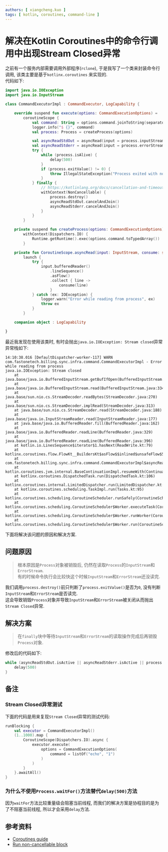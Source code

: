 ```yaml
---
authors: [ xiangcheng.kuo ]
tags: [ kotlin, coroutines, command-line ]
---
```


# 解决在Kotlin Coroutines中的命令行调用中出现Stream Closed异常

之前有一个服务内部需要调用外部程序(`rclone`), 于是我写了一个类来封装命令行调用, 该类主要是基于`kotlinx.coroutines`
来实现的.<br/>
代码如下:

```kotlin title="CommandExecutorImpl.kt"
import java.io.IOException
import java.io.InputStream

class CommandExecutorImpl : CommandExecutor, LogCapability {

	override suspend fun execute(options: CommandExecutionOptions) =
		coroutineScope {
			val command: String = options.command.joinToString(separator = " ")
			logger.info("$ {}", command)
			val process: Process = createProcess(options)

			val asyncReadStdOut = asyncRead(input = process.inputStream, consume = options.onNewStdoutRead)
			val asyncReadStderr = asyncRead(input = process.errorStream, consume = options.onNewStderrRead)
			try {
				while (process.isAlive) {
					delay(500)
				}
				if (process.exitValue() != 0) {
					throw IllegalStateException("Process exited with non-zero exit code")
				}
			} finally {
				// https://kotlinlang.org/docs/cancellation-and-timeouts.html#run-non-cancellable-block
				withContext(NonCancellable) {
					process.destroy()
					asyncReadStdOut.cancelAndJoin()
					asyncReadStderr.cancelAndJoin()
				}
			}
		}

	private suspend fun createProcess(options: CommandExecutionOptions): Process =
		withContext(Dispatchers.IO) {
			Runtime.getRuntime().exec(options.command.toTypedArray())
		}

	private fun CoroutineScope.asyncRead(input: InputStream, consume: suspend (String) -> Unit): Job =
		launch {
			try {
				input.bufferedReader()
					.lineSequence()
					.asFlow()
					.collect { line ->
						consume(line)
					}
			} catch (ex: IOException) {
				logger.warn("Error while reading from process", ex)
				throw ex
			}
		}

	companion object : LogCapability

}
```

最近我发现在使用该类时, 有时会抛出`java.io.IOException: Stream closed`异常<br/>
异常栈如下:

```log
14:10:38.016 [DefaultDispatcher-worker-117] WARN com.fastonetech.billing.sync.infra.command.CommandExecutorImpl - Error while reading from process
java.io.IOException: Stream closed
	at java.base/java.io.BufferedInputStream.getBufIfOpen(BufferedInputStream.java:168)
	at java.base/java.io.BufferedInputStream.read(BufferedInputStream.java:334)
	at java.base/sun.nio.cs.StreamDecoder.readBytes(StreamDecoder.java:270)
	at java.base/sun.nio.cs.StreamDecoder.implRead(StreamDecoder.java:313)
	at java.base/sun.nio.cs.StreamDecoder.read(StreamDecoder.java:188)
	at java.base/java.io.InputStreamReader.read(InputStreamReader.java:177)
	at java.base/java.io.BufferedReader.fill(BufferedReader.java:162)
	at java.base/java.io.BufferedReader.readLine(BufferedReader.java:329)
	at java.base/java.io.BufferedReader.readLine(BufferedReader.java:396)
	at kotlin.io.LinesSequence$iterator$1.hasNext(ReadWrite.kt:79)
	at kotlinx.coroutines.flow.FlowKt__BuildersKt$asFlow$$inlined$unsafeFlow$5.collect(SafeCollector.common.kt:114)
	at com.fastonetech.billing.sync.infra.command.CommandExecutorImpl$asyncRead$1.invokeSuspend(CommandExecutorImpl.kt:58)
	at kotlin.coroutines.jvm.internal.BaseContinuationImpl.resumeWith(ContinuationImpl.kt:33)
	at kotlinx.coroutines.DispatchedTask.run(DispatchedTask.kt:106)
	at kotlinx.coroutines.internal.LimitedDispatcher.run(LimitedDispatcher.kt:42)
	at kotlinx.coroutines.scheduling.TaskImpl.run(Tasks.kt:95)
	at kotlinx.coroutines.scheduling.CoroutineScheduler.runSafely(CoroutineScheduler.kt:570)
	at kotlinx.coroutines.scheduling.CoroutineScheduler$Worker.executeTask(CoroutineScheduler.kt:750)
	at kotlinx.coroutines.scheduling.CoroutineScheduler$Worker.runWorker(CoroutineScheduler.kt:677)
	at kotlinx.coroutines.scheduling.CoroutineScheduler$Worker.run(CoroutineScheduler.kt:664)

```

下面将解决该问题的原因和解决方案.

<!--truncate-->

## 问题原因

> 根本原因是`Process`对象被销毁后, 仍然在读取`Process`的`InputStream`和`ErrorStream`.<br/>
> 有的时候命令执行会比较快这个时候`InputStream`和`ErrorStream`还没读完.

我们调用`process.destroy()`前只判断了`process.exitValue()`是否为`0`, 没有判断`InputStream`和`ErrorStream`是否读完.<br/>
这会导致销毁`Process`对象并导致`InputStream`和`ErrorStream`被关闭从而抛出`Stream Closed`异常.<br/>

## 解决方案

> 在`finally`块中等待`InputStream`和`ErrorStream`的读取操作完成后再销毁`Process`对象.

修改后的代码如下:

```kotlin
while (asyncReadStdOut.isActive || asyncReadStderr.isActive || process.isAlive) {
	delay(500)
}
```

## 备注

### Stream Closed异常测试

下面的代码是用来复现`Stream Closed`异常的测试代码:

```kotlin
runBlocking {
	val executor = CommandExecutorImpl()
	(1..1000).map {
		CoroutineScope(Dispatchers.IO).async {
			executor.execute(
				options = CommandExecutionOptions(
					command = listOf("echo", "1")
				)
			)
		}
	}.awaitAll()
}
```

### 为什么不使用`Process.waitFor()`方法替代`delay(500)`方法

因为`waitFor`方法比较重量级会阻塞当前线程, 而我们的解决方案是协程目的是为了不阻塞当前线程, 所以才会采用`delay`方法.

## 参考资料

- [Coroutines guide](https://kotlinlang.org/docs/coroutines-guide.html)
- [Run non-cancellable block](https://kotlinlang.org/docs/cancellation-and-timeouts.html#run-non-cancellable-block)